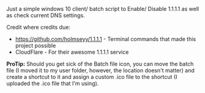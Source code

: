 

Just a simple windows 10 client/ batch script to Enable/ Disable 1.1.1.1 as well as check current DNS settings.


Credit where credits due:
* https://github.com/holmseyy/1.1.1.1 - Terminal commands that made this project possible
* CloudFlare - For their awesome 1.1.1.1 service

<b>ProTip:</b> Should you get sick of the Batch file icon, you can move the batch file (I moved it to my user folder, however, the location doesn't matter) and create a shortcut to it and assign a custom .ico file to the shortcut (I uploaded the .ico file that I'm using).
